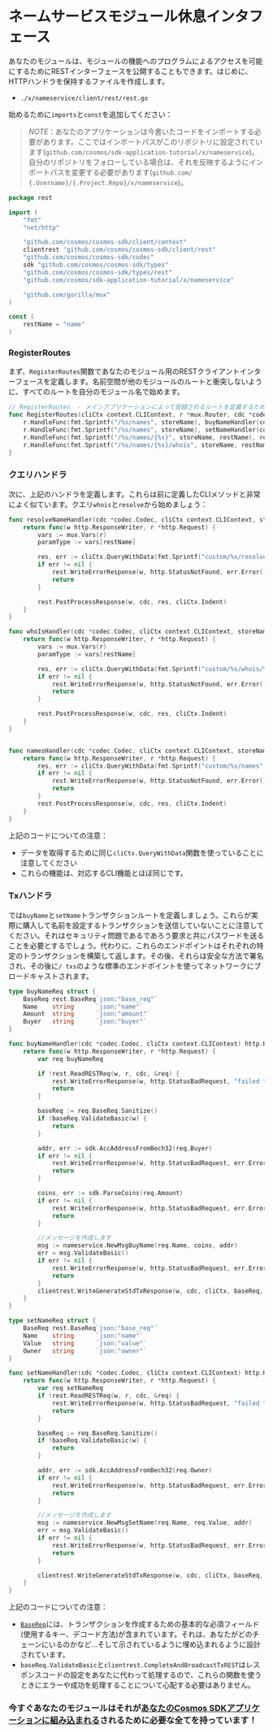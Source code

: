 # ネームサービスモジュール休息インタフェース

あなたのモジュールは、モジュールの機能へのプログラムによるアクセスを可能にするためにRESTインターフェースを公開することもできます。はじめに、HTTPハンドラを保持するファイルを作成します。

 - `./x/nameservice/client/rest/rest.go`

始めるために`imports`と`const`を追加してください：

> _*NOTE*_：あなたのアプリケーションは今書いたコードをインポートする必要があります。ここではインポートパスがこのリポジトリに設定されています(`github.com/cosmos/sdk-application-tutorial/x/nameservice`)。自分のリポジトリをフォローしている場合は、それを反映するようにインポートパスを変更する必要があります(`github.com/ {.Username}/{.Project.Repo}/x/nameservice`)。

```go
package rest

import (
	"fmt"
	"net/http"

	"github.com/cosmos/cosmos-sdk/client/context"
	clientrest "github.com/cosmos/cosmos-sdk/client/rest"
	"github.com/cosmos/cosmos-sdk/codec"
	sdk "github.com/cosmos/cosmos-sdk/types"
	"github.com/cosmos/cosmos-sdk/types/rest"
	"github.com/cosmos/sdk-application-tutorial/x/nameservice"

	"github.com/gorilla/mux"
)

const (
	restName = "name"
)
```

### RegisterRoutes

まず、`RegisterRoutes`関数であなたのモジュール用のRESTクライアントインターフェースを定義します。名前空間が他のモジュールのルートと衝突しないように、すべてのルートを自分のモジュール名で始めます。

```go
// RegisterRoutes  - メインアプリケーションによって登録されるルートを定義するための中央関数
func RegisterRoutes(cliCtx context.CLIContext, r *mux.Router, cdc *codec.Codec, storeName string) {
	r.HandleFunc(fmt.Sprintf("/%s/names", storeName), buyNameHandler(cdc, cliCtx)).Methods("POST")
	r.HandleFunc(fmt.Sprintf("/%s/names", storeName), setNameHandler(cdc, cliCtx)).Methods("PUT")
	r.HandleFunc(fmt.Sprintf("/%s/names/{%s}", storeName, restName), resolveNameHandler(cdc, cliCtx, storeName)).Methods("GET")
	r.HandleFunc(fmt.Sprintf("/%s/names/{%s}/whois", storeName, restName), whoIsHandler(cdc, cliCtx, storeName)).Methods("GET")
}
```

### クエリハンドラ

次に、上記のハンドラを定義します。これらは前に定義したCLIメソッドと非常によく似ています。クエリ`whois`と`resolve`から始めましょう：

```go
func resolveNameHandler(cdc *codec.Codec, cliCtx context.CLIContext, storeName string) http.HandlerFunc {
	return func(w http.ResponseWriter, r *http.Request) {
		vars := mux.Vars(r)
		paramType := vars[restName]

		res, err := cliCtx.QueryWithData(fmt.Sprintf("custom/%s/resolve/%s", storeName, paramType), nil)
		if err != nil {
			rest.WriteErrorResponse(w, http.StatusNotFound, err.Error())
			return
		}

		rest.PostProcessResponse(w, cdc, res, cliCtx.Indent)
	}
}

func whoIsHandler(cdc *codec.Codec, cliCtx context.CLIContext, storeName string) http.HandlerFunc {
	return func(w http.ResponseWriter, r *http.Request) {
		vars := mux.Vars(r)
		paramType := vars[restName]

		res, err := cliCtx.QueryWithData(fmt.Sprintf("custom/%s/whois/%s", storeName, paramType), nil)
		if err != nil {
			rest.WriteErrorResponse(w, http.StatusNotFound, err.Error())
			return
		}

		rest.PostProcessResponse(w, cdc, res, cliCtx.Indent)
	}
}


func namesHandler(cdc *codec.Codec, cliCtx context.CLIContext, storeName string) http.HandlerFunc {
	return func(w http.ResponseWriter, r *http.Request) {
		res, err := cliCtx.QueryWithData(fmt.Sprintf("custom/%s/names", storeName), nil)
		if err != nil {
			rest.WriteErrorResponse(w, http.StatusNotFound, err.Error())
			return
		}
		rest.PostProcessResponse(w, cdc, res, cliCtx.Indent)
	}
}
```

上記のコードについての注意：

 - データを取得するために同じ`cliCtx.QueryWithData`関数を使っていることに注意してください
 - これらの機能は、対応するCLI機能とほぼ同じです。

### Txハンドラ

では`buyName`と`setName`トランザクションルートを定義しましょう。これらが実際に購入して名前を設定するトランザクションを送信していないことに注意してください。それはセキュリティ問題であるであろう要求と共にパスワードを送ることを必要とするでしょう。代わりに、これらのエンドポイントはそれぞれの特定のトランザクションを構築して返します。その後、それらは安全な方法で署名され、その後に`/ txs`のような標準のエンドポイントを使ってネットワークにブロードキャストされます。

```go
type buyNameReq struct {
	BaseReq rest.BaseReq`json:"base_req"`
	Name    string      `json:"name"`
	Amount  string      `json:"amount"`
	Buyer   string      `json:"buyer"`
}

func buyNameHandler(cdc *codec.Codec, cliCtx context.CLIContext) http.HandlerFunc {
	return func(w http.ResponseWriter, r *http.Request) {
		var req buyNameReq

		if !rest.ReadRESTReq(w, r, cdc, &req) {
			rest.WriteErrorResponse(w, http.StatusBadRequest, "failed to parse request")
			return
		}

		baseReq := req.BaseReq.Sanitize()
		if !baseReq.ValidateBasic(w) {
			return
		}

		addr, err := sdk.AccAddressFromBech32(req.Buyer)
		if err != nil {
			rest.WriteErrorResponse(w, http.StatusBadRequest, err.Error())
			return
		}

		coins, err := sdk.ParseCoins(req.Amount)
		if err != nil {
			rest.WriteErrorResponse(w, http.StatusBadRequest, err.Error())
			return
		}

		//メッセージを作成します
		msg := nameservice.NewMsgBuyName(req.Name, coins, addr)
		err = msg.ValidateBasic()
		if err != nil {
			rest.WriteErrorResponse(w, http.StatusBadRequest, err.Error())
			return
		}
		clientrest.WriteGenerateStdTxResponse(w, cdc, cliCtx, baseReq, []sdk.Msg{msg})
	}
}

type setNameReq struct {
	BaseReq rest.BaseReq`json:"base_req"`
	Name    string      `json:"name"`
	Value   string      `json:"value"`
	Owner   string      `json:"owner"`
}

func setNameHandler(cdc *codec.Codec, cliCtx context.CLIContext) http.HandlerFunc {
	return func(w http.ResponseWriter, r *http.Request) {
		var req setNameReq
		if !rest.ReadRESTReq(w, r, cdc, &req) {
			rest.WriteErrorResponse(w, http.StatusBadRequest, "failed to parse request")
			return
		}

		baseReq := req.BaseReq.Sanitize()
		if !baseReq.ValidateBasic(w) {
			return
		}

		addr, err := sdk.AccAddressFromBech32(req.Owner)
		if err != nil {
			rest.WriteErrorResponse(w, http.StatusBadRequest, err.Error())
			return
		}

		//メッセージを作成します
		msg := nameservice.NewMsgSetName(req.Name, req.Value, addr)
		err = msg.ValidateBasic()
		if err != nil {
			rest.WriteErrorResponse(w, http.StatusBadRequest, err.Error())
			return
		}

		clientrest.WriteGenerateStdTxResponse(w, cdc, cliCtx, baseReq, []sdk.Msg{msg})
	}
}
```

上記のコードについての注意：

 -  [`BaseReq`](https://godoc.org/github.com/cosmos/cosmos-sdk/client/utils#BaseReq)には、トランザクションを作成するための基本的な必須フィールド(使用するキー、デコード方法)が含まれています。それは、あなたがどのチェーンにいるのかなど...そして示されているように埋め込まれるように設計されています。
 - `baseReq.ValidateBasic`と`clientrest.CompleteAndBroadcastTxREST`はレスポンスコードの設定をあなたに代わって処理するので、これらの関数を使うときにエラーや成功を処理することについて心配する必要はありません。

### 今すぐあなたのモジュールはそれが[あなたのCosmos SDKアプリケーションに組み込まれる](./app-complete.md)されるために必要な全てを持っています！
